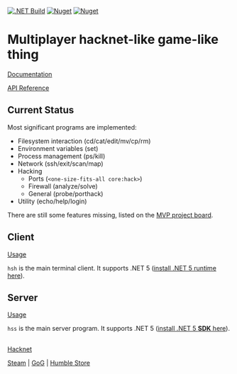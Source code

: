 [![.NET Build](https://github.com/The-Council-of-Wills/HacknetSharp/workflows/.NET%20Build/badge.svg)](https://github.com/The-Council-of-Wills/HacknetSharp/actions?workflow=.NET+Build)
[![Nuget](https://img.shields.io/nuget/v/HacknetSharp?label=HacknetSharp&logo=Nuget)](https://www.nuget.org/packages/HacknetSharp/)
[![Nuget](https://img.shields.io/nuget/v/HacknetSharp.Server?label=HacknetSharp.Server&logo=Nuget)](https://www.nuget.org/packages/HacknetSharp.Server/)

# Multiplayer hacknet-like game-like thing

[Documentation](https://the-council-of-wills.github.io/HacknetSharp/articles/intro.html)

[API Reference](https://the-council-of-wills.github.io/HacknetSharp/api/index.html)

## Current Status

Most significant programs are implemented:
* Filesystem interaction (cd/cat/edit/mv/cp/rm)
* Environment variables (set)
* Process management (ps/kill)
* Network (ssh/exit/scan/map)
* Hacking
  - Ports (`<one-size-fits-all core:hack>`)
  - Firewall (analyze/solve)
  - General (probe/porthack)
* Utility (echo/help/login)

There are still some features missing, listed on the
[MVP project board](https://github.com/The-Council-of-Wills/HacknetSharp/projects/1).

## Client
[Usage](docfx_project/articles/usage-client.md)

`hsh` is the main terminal client. It supports .NET 5
([install .NET 5 runtime here](https://dotnet.microsoft.com/download/dotnet/5.0)).

## Server
[Usage](docfx_project/articles/usage-server.md)

`hss` is the main server program. It supports .NET 5
([install .NET 5 **SDK** here](https://dotnet.microsoft.com/download/dotnet/5.0)).

##

[Hacknet](http://hacknet-os.com/)

[Steam](https://store.steampowered.com/app/365450/Hacknet) | [GoG](https://www.gog.com/game/hacknet) | [Humble Store](https://www.gog.com/game/hacknet)
